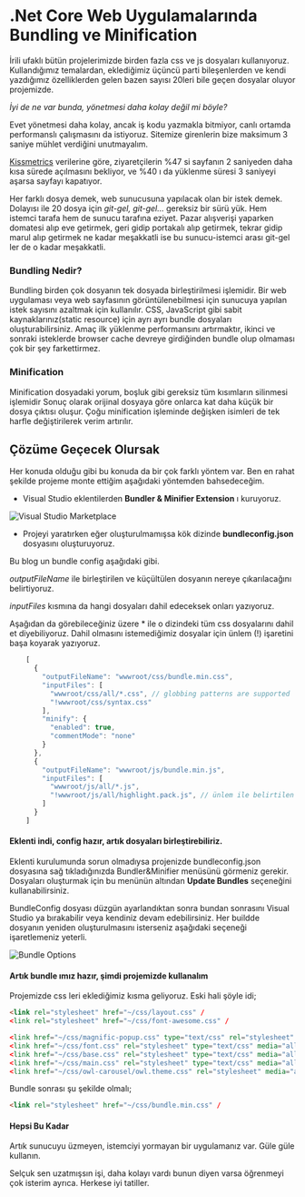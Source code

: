 # .Net Core Web Uygulamalarında Bundling ve Minification

İrili ufaklı bütün projelerimizde birden fazla css ve js dosyaları kullanıyoruz. Kullandığımız temalardan, eklediğimiz üçüncü parti bileşenlerden ve kendi yazdığımız özelliklerden gelen bazen sayısı 20leri bile geçen dosyalar oluyor projemizde.

_İyi de ne var bunda, yönetmesi daha kolay değil mi böyle?_  

Evet yönetmesi daha kolay, ancak iş kodu yazmakla bitmiyor, canlı ortamda performanslı çalışmasını da istiyoruz. Sitemize girenlerin bize maksimum 3 saniye mühlet verdiğini unutmayalım.

[Kissmetrics](https://www.nngroup.com/articles/how-long-do-users-stay-on-web-pages/) verilerine göre, ziyaretçilerin %47 si sayfanın 2 saniyeden daha kısa sürede açılmasını bekliyor, ve %40 ı da yüklenme süresi 3 saniyeyi aşarsa sayfayı kapatıyor.

Her farklı dosya demek, web sunucusuna yapılacak olan bir istek demek. Dolayısı ile 20 dosya için _git-gel, git-gel..._ gereksiz bir sürü yük. Hem istemci tarafa hem de sunucu tarafına eziyet. Pazar alışverişi yaparken domatesi alıp eve getirmek, geri gidip portakalı alıp getirmek, tekrar gidip marul alıp getirmek ne kadar meşakkatli ise bu sunucu-istemci arası git-gel ler de o kadar meşakkatli.

### Bundling Nedir?
Bundling birden çok dosyanın tek dosyada birleştirilmesi işlemidir. Bir web uygulaması veya web sayfasının görüntülenebilmesi için sunucuya yapılan istek sayısını azaltmak için kullanılır. CSS, JavaScript gibi sabit kaynaklarınız(static resource) için ayrı ayrı bundle dosyaları oluşturabilirsiniz. Amaç ilk yüklenme performansını artırmaktır, ikinci ve sonraki isteklerde browser cache devreye girdiğinden bundle olup olmaması çok bir şey farkettirmez.

### Minification
Minification dosyadaki yorum, boşluk gibi gereksiz tüm kısımların silinmesi işlemidir Sonuç olarak orijinal dosyaya göre onlarca kat daha küçük bir dosya çıktısı oluşur. Çoğu minification işleminde değişken isimleri de tek harfle değiştirilerek verim artırılır.


## Çözüme Geçecek Olursak

Her konuda olduğu gibi bu konuda da bir çok farklı yöntem var. Ben en rahat şekilde projeme monte ettiğim aşağıdaki yöntemden bahsedeceğim. 

* Visual Studio eklentilerden __Bundler & Minifier Extension__ ı kuruyoruz.

![Visual Studio Marketplace](http://blog.asozyurt.com/img/bamExtension.jpg)

* Projeyi yaratırken eğer oluşturulmamışsa kök dizinde __bundleconfig.json__ dosyasını oluşturuyoruz. 

Bu blog un bundle config aşağıdaki gibi. 

_outputFileName_ ile birleştirilen ve küçültülen dosyanın nereye çıkarılacağını belirtiyoruz.

_inputFiles_ kısmına da hangi dosyaları dahil edeceksek onları yazıyoruz. 

Aşağıdan da görebileceğiniz üzere * ile o dizindeki tüm css dosyalarını dahil et diyebiliyoruz. Dahil olmasını istemediğimiz dosyalar için ünlem (!) işaretini başa koyarak yazıyoruz. 
```javascript
	[
	  {
		"outputFileName": "wwwroot/css/bundle.min.css",
		"inputFiles": [
		  "wwwroot/css/all/*.css", // globbing patterns are supported
		  "!wwwroot/css/syntax.css"
		],
		"minify": {
		  "enabled": true,
		  "commentMode": "none"
		}
	  },
	  {
		"outputFileName": "wwwroot/js/bundle.min.js",
		"inputFiles": [
		  "wwwroot/js/all/*.js",
		  "!wwwroot/js/all/highlight.pack.js", // ünlem ile belirtilen dosyalar işleme alınmaz
		]
	  }
	]
```

#### Eklenti indi, config hazır, artık dosyaları birleştirebiliriz.

Eklenti kurulumunda sorun olmadıysa projenizde bundleconfig.json dosyasına sağ tıkladığınızda Bundler&Minifier menüsünü görmeniz gerekir. Dosyaları oluşturmak için bu menünün altından __Update Bundles__ seçeneğini kullanabilirsiniz.

BundleConfig dosyası düzgün ayarlandıktan sonra bundan sonrasını Visual Studio ya bırakabilir veya kendiniz devam edebilirsiniz. Her buildde dosyanın yeniden oluşturulmasını isterseniz aşağıdaki seçeneği işaretlemeniz yeterli.

![Bundle Options](http://blog.asozyurt.com/img/bundleOptions.jpg)

#### Artık bundle ımız hazır, şimdi projemizde kullanalım

Projemizde css leri eklediğimiz kısma geliyoruz. Eski hali şöyle idi;

```html
<link rel="stylesheet" href="~/css/layout.css" /
<link rel="stylesheet" href="~/css/font-awesome.css" /

<link href="~/css/magnific-popup.css" type="text/css" rel="stylesheet" media="all" /
<link href="~/css/font.css" rel="stylesheet" type="text/css" media="all"
<link href="~/css/base.css" rel="stylesheet" type="text/css" media="all" /
<link href="~/css/main.css" rel="stylesheet" type="text/css" media="all" /
<link href="~/css/owl-carousel/owl.theme.css" rel="stylesheet" media="all"
```

Bundle sonrası şu şekilde olmalı; 

```html
<link rel="stylesheet" href="~/css/bundle.min.css" /
```

#### Hepsi Bu Kadar

Artık sunucuyu üzmeyen, istemciyi yormayan bir uygulamanız var. Güle güle kullanın.

Selçuk sen uzatmışsın işi, daha kolayı vardı bunun diyen varsa öğrenmeyi çok isterim ayrıca.
Herkese iyi tatiller. 
